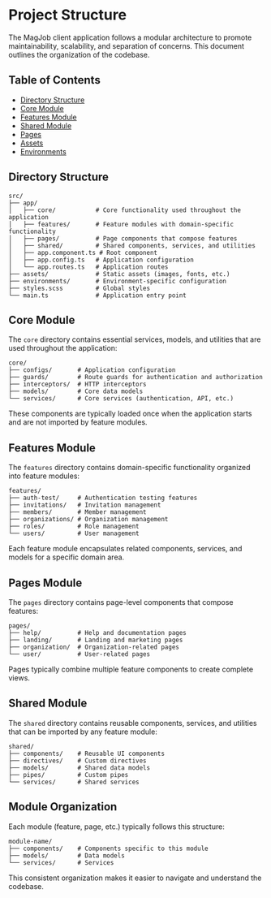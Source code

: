 # Project Structure

The MagJob client application follows a modular architecture to promote maintainability, scalability, and separation of concerns. This document outlines the organization of the codebase.

## Table of Contents

- [Directory Structure](#directory-structure)
- [Core Module](#core-module)
- [Features Module](#features-module)
- [Shared Module](#shared-module)
- [Pages](#pages)
- [Assets](#assets)
- [Environments](#environments)

## Directory Structure

```
src/
├── app/
│   ├── core/           # Core functionality used throughout the application
│   ├── features/       # Feature modules with domain-specific functionality
│   ├── pages/          # Page components that compose features
│   ├── shared/         # Shared components, services, and utilities
│   ├── app.component.ts # Root component
│   ├── app.config.ts   # Application configuration
│   └── app.routes.ts   # Application routes
├── assets/             # Static assets (images, fonts, etc.)
├── environments/       # Environment-specific configuration
├── styles.scss         # Global styles
└── main.ts             # Application entry point
```

## Core Module

The `core` directory contains essential services, models, and utilities that are used throughout the application:

```
core/
├── configs/       # Application configuration
├── guards/        # Route guards for authentication and authorization
├── interceptors/  # HTTP interceptors
├── models/        # Core data models
└── services/      # Core services (authentication, API, etc.)
```

These components are typically loaded once when the application starts and are not imported by feature modules.

## Features Module

The `features` directory contains domain-specific functionality organized into feature modules:

```
features/
├── auth-test/     # Authentication testing features
├── invitations/   # Invitation management
├── members/       # Member management
├── organizations/ # Organization management
├── roles/         # Role management
└── users/         # User management
```

Each feature module encapsulates related components, services, and models for a specific domain area.

## Pages Module

The `pages` directory contains page-level components that compose features:

```
pages/
├── help/          # Help and documentation pages
├── landing/       # Landing and marketing pages
├── organization/  # Organization-related pages
└── user/          # User-related pages
```

Pages typically combine multiple feature components to create complete views.

## Shared Module

The `shared` directory contains reusable components, services, and utilities that can be imported by any feature module:

```
shared/
├── components/    # Reusable UI components
├── directives/    # Custom directives
├── models/        # Shared data models
├── pipes/         # Custom pipes
└── services/      # Shared services
```

## Module Organization

Each module (feature, page, etc.) typically follows this structure:

```
module-name/
├── components/    # Components specific to this module
├── models/        # Data models
└── services/      # Services
```

This consistent organization makes it easier to navigate and understand the codebase.
